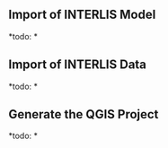 ## Import of INTERLIS Model
*todo: *
## Import of INTERLIS Data
*todo: *
## Generate the QGIS Project
*todo: *
